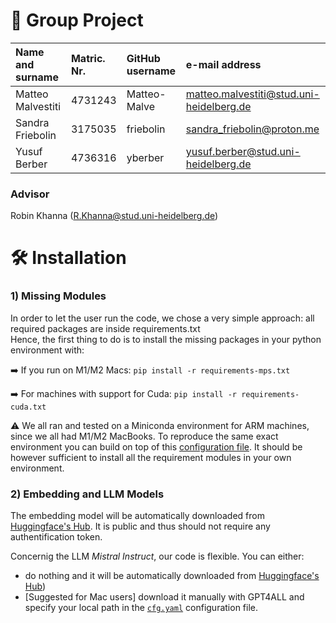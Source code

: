 # 👾 Group Project

| Name and surname    |  Matric. Nr. | GitHub username  |   e-mail address   |
|:--------------------|:-------------|:-----------------|:-------------------|
| Matteo Malvestiti | 4731243| Matteo-Malve | matteo.malvestiti@stud.uni-heidelberg.de|
| Sandra Friebolin | 3175035 | friebolin | sandra_friebolin@proton.me |
| Yusuf Berber | 4736316 | yberber | yusuf.berber@stud.uni-heidelberg.de |

### Advisor
Robin Khanna (R.Khanna@stud.uni-heidelberg.de)


# 🛠️ Installation

### 1) Missing Modules

In order to let the user run the code, we chose a very simple approach: all required packages are inside requirements.txt \
Hence, the first thing to do is to install the missing packages in your python environment with:

➡️ If you run on M1/M2 Macs: `pip install -r requirements-mps.txt`

➡️ For machines with support for Cuda: `pip install -r requirements-cuda.txt`

⚠️ We all ran and tested on a Miniconda environment for ARM machines, since we all had M1/M2 MacBooks. To reproduce the same exact environment you can build on top of this [configuration file](https://github.com/jeffheaton/app_deep_learning/blob/main/install/torch.yml). It should be however sufficient to install all the requirement modules in your own environment.

### 2) Embedding and LLM Models

The embedding model will be automatically downloaded from [Huggingface's Hub](https://huggingface.co/thenlper/gte-base). It is public and thus should not require any authentification token.

Concernig the LLM _Mistral Instruct_, our code is flexible. You can either:

- do nothing and it will be automatically downloaded from [Huggingface's Hub](https://huggingface.co/mistralai/Mistral-7B-v0.1/discussions/104))
- [Suggested for Mac users] download it manually with GPT4ALL and specify your local path in the [`cfg.yaml`](project/chatbot/app/cfg.yaml) configuration file.
